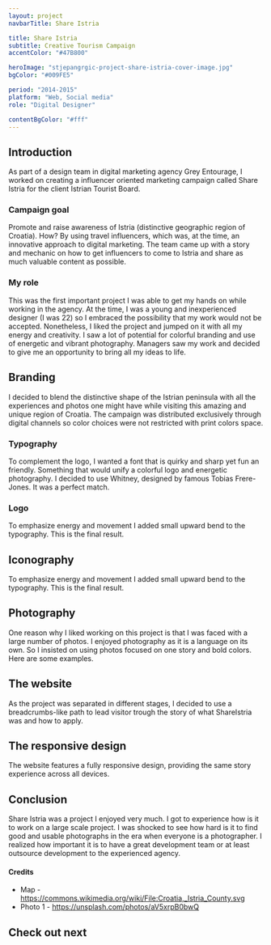 ```yaml
---
layout: project
navbarTitle: Share Istria

title: Share Istria
subtitle: Creative Tourism Campaign
accentColor: "#47B800"

heroImage: "stjepangrgic-project-share-istria-cover-image.jpg"
bgColor: "#009FE5"

period: "2014-2015"
platform: "Web, Social media"
role: "Digital Designer"

contentBgColor: "#fff"
---
```


## Introduction
As part of a design team in digital marketing agency Grey Entourage, I worked on creating a influencer oriented marketing campaign called Share Istria for the client Istrian Tourist Board.

### Campaign goal
Promote and raise awareness of Istria (distinctive geographic region of Croatia). How? By using travel influencers, which was, at the time, an innovative approach to digital marketing. The team came up with a story and mechanic on how to get influencers to come to Istria and share as much valuable content as possible.

### My role
This was the first important project I was able to get my hands on while working in the agency.  At the time, I was a young and inexperienced designer (I was 22) so I embraced the possibility that my work would not be accepted. Nonetheless, I liked the project and jumped on it with all my energy and creativity. I saw a lot of potential for colorful branding and use of energetic and vibrant photography. Managers saw my work and decided to give me an opportunity to bring all my ideas to life.

<div class="grid full-width gradient branding">
  
## Branding
I decided to blend the distinctive shape of the Istrian peninsula with all the experiences and photos one might have while visiting this amazing and unique region of Croatia. The campaign was distributed exclusively through digital channels so color choices were not restricted with print colors space.
<figure class="grid-width fix-img">
  <simg name="stjepangrgic-project-share-istria-idea.jpg" />
</figure>

</div> <!-- Gradiend -->

### Typography
To complement the logo, I wanted a font that is quirky and sharp yet fun an friendly. Something that would unify a colorful logo and energetic photography. I decided to use Whitney, designed by famous Tobias Frere-Jones. It was a perfect match.
<figure class="grid-width fix-img">
  <simg name="stjepangrgic-project-share-istria-typography.jpg" />
</figure>

### Logo
To emphasize energy and movement I added small upward bend to the typography. This is the final result.
<figure class="grid-width fix-img">
  <simg name="stjepangrgic-project-share-istria-logo-dark.jpg" />
</figure>
<figure class="grid-width fix-img">
  <simg name="stjepangrgic-project-share-istria-logo-light.jpg" />
</figure>
<figure class="grid-width fix-img">
  <simg name="stjepangrgic-project-share-istria-logo-line.jpg" />
</figure>

## Iconography
To emphasize energy and movement I added small upward bend to the typography. This is the final result.
<figure class="grid-width fix-img">
  <simg name="stjepangrgic-project-share-istria-icons.jpg" />
</figure>

## Photography
One reason why I liked working on this project is that I was faced with a large number of photos. I enjoyed photography as it is a language on its own. So I insisted on using photos focused on one story and bold colors. Here are some examples.
<figure class="grid-width fix-img">
  <simg name="stjepangrgic-project-share-istria-photography.jpg" />
</figure>

<div class="gradient grid full-width">

## The website
As the project was separated in different stages, I decided to use a breadcrumbs-like path to lead visitor trough the story of what ShareIstria was and how to apply.
<figure class="grid-width fix-img">
  <simg name="stjepangrgic-project-share-istria-website.jpg" />
</figure>

</div> <!-- Gradient -->

<figure class="grid-width fix-img">
  <simg name="stjepangrgic-project-share-istria-website-form.jpg" />
</figure>

## The responsive design
The website features a fully responsive design, providing the same story experience across all devices.
<figure class="grid-width fix-img">
  <simg name="stjepangrgic-project-share-istria-website-responsive.jpg" />
</figure>

<div class="full-width grid conclusion">

## Conclusion
Share Istria was a project I enjoyed very much. I got to experience how is it to work on a large scale project. I was shocked to see how hard is it to find good and usable photographs in the era when everyone is a photographer. I realized how important it is to have a great development team or at least outsource development to the experienced agency.

<div class="credits">

#### Credits
- Map - https://commons.wikimedia.org/wiki/File:Croatia,_Istria_County.svg
- Photo 1 - https://unsplash.com/photos/aV5xrpB0bwQ

</div>


## Check out next

<div class="grid-width next-project">
  <ProjectCard
    url="/work/vibby"
    title="Vibby"
    description="Interactive video platform startup"
    period="2015"
    image="stjepangrgic-vibby-card.png"
    linkText="Read the case study"
    :tags="['Branding', 'Icons', 'Web Application', 'Corporate Site']"
    underlinColor="#2C45BC"/>
</div>
  
</div>

<script>
import slink from '@/theme/components/slink.vue'
import simg from '@/theme/components/simg.vue'
import PageHeader from '@/theme/components/PageHeader.vue'
import ProjectHeroSection from '@/theme/components/ProjectHeroSection.vue'
import ProjectInfo from '@/theme/components/ProjectInfo.vue'
// import Content from '@/theme/components/Content.vue'
import ProjectCard from '@/theme/components/ProjectCard.vue'

export default {
  components: {
    slink, simg, PageHeader, ProjectHeroSection, ProjectInfo, ProjectCard
  }
}
</script>
<style lang="stylus" scoped>

.branding
  figure
    margin 0

</style>
